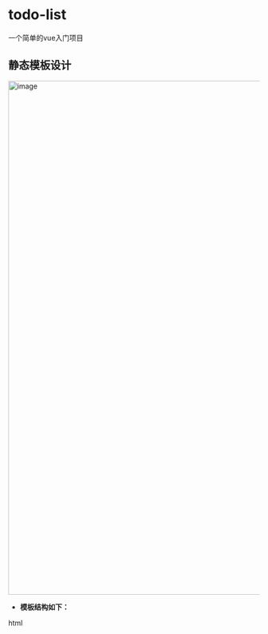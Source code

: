 # todo-list
一个简单的vue入门项目

## 静态模板设计
<img width="1192" height="1031" alt="image" src="https://github.com/user-attachments/assets/cd127d48-d897-4594-b1e6-9052b0b8b752" />

* **模板结构如下：**

html

  <body>
    <todo-app> 
      <title></titlle>
      <todo-form>
        <input></input>
        <span class="todo-button"></span>
        <complete>
          <input type="checkbox"/>
          <span class="name"></span>
        </complete>
      </todo-form>
    </todo-app>
  </body>

* 笔记：
* margin是外边框，padding是内边框
* 背景色关键字：background
* display:flex是平排
* justify-content: space-between;分别排在最两边


## 动态设计(**见App.vue**)

* 功能：
* 1.add：输入框todo-input内输入字符，点击todo-button添加到下方item内
* 2.del:点击del时删除所在item
* 3.check：点击checkbox将item样式从item转变为completed

* 功能实现：
* 1.add:
* 1)新建字符串ref变量value，在todo-input内使用v-model="value"双向绑定value变量
* 2）使用@事件监听todo-button，当click todo-button时，执行add函数
* 3）使用list变量存储item，item对象具有isComplete，与text两个属性，add执行时list.value.push({新对象，默认isCoplete:false,text绑定value.value})
* 4)使用v-for="item in list"列表渲染，用{{item.text}}渲染name

* 2.del:
* 1)对del进行事件监听，@click=del(index)
* 2)index从列表渲染中获取,更新列表渲染为v-for="(item,index) in list"，便可获取index参数
* 3)del(index){list.value.splice(index,1)}实现删除item

* 3.check:
* 1)使用v-model="item.isComplete"双向绑定单个item中checkbox与对应isComplete的值(因为都是布尔型，所以点击便可更改isComplete)
* 2）使用:class="[item.isComplete? 'completed' : 'item']" :为动态绑定标志，将类名动态绑定至item.isComplete变量，若为真则类名为completed，若为否则为item




